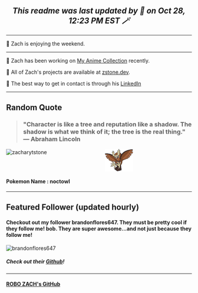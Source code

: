 <h2 align="center" style="font-style: italic; font-weight: bold;">This readme was last updated by 🤖 on Oct 28, 12:23 PM EST 🪄 </h2></a>

---

🤖 Zach is enjoying the weekend.

---

🤖 Zach has been working on [My Anime Collection](https://github.com/ZacharyTStone/My-Anime-Collection) recently.

🤖 All of Zach's projects are available at [zstone.dev](https://www.zstone.dev/).

🤖 The best way to get in contact is through his [LinkedIn](https://www.linkedin.com/in/zacharystone42)

---

<!-- Add a Quotes section -->

## Random Quote

<h3>
<blockquote>
  "Character is like a tree and reputation like a shadow. The shadow is what we think of it; the tree is the real thing."
<br>— Abraham Lincoln
</blockquote>
</h3>

<div style="display: flex; flex-wrap: no-wrap; width: 100%; gap: 16px">
        <img width="50%" src="https://github-readme-streak-stats.herokuapp.com/?user=zacharytstone" alt="zacharytstone" />
    <img width="15%" class='poke-img' src='https://raw.githubusercontent.com/PokeAPI/sprites/master/sprites/pokemon/other/dream-world/164.svg' alt='noctowl'/>
</div>

#### Pokemon Name : noctowl</span>

---

## Featured Follower (updated hourly)

#### Checkout out my follower brandonflores647. They must be pretty cool if they follow me! bob. They are super awesome...and not just because they follow me!

<img class='github-img' src='https://avatars.githubusercontent.com/u/100805072?v=4' alt='brandonflores647'/>

##### Check out their [Github](https://www.linkedin.com/in/zacharystone42)!

---

#### [ROBO ZACH's GitHub](https://github.com/ROBO-ZACH)
